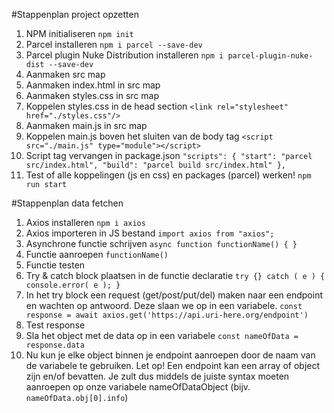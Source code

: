 #Stappenplan project opzetten

1. NPM initialiseren `npm init`
2. Parcel installeren `npm i parcel --save-dev`
3. Parcel plugin Nuke Distribution installeren `npm i parcel-plugin-nuke-dist --save-dev`
4. Aanmaken src map
5. Aanmaken index.html in src map
6. Aanmaken styles.css in src map
7. Koppelen styles.css in de head section `<link rel="stylesheet" href="./styles.css"/>`
8. Aanmaken main.js in src map
9. Koppelen main.js boven het sluiten van de body tag `<script src="./main.js" type="module"></script>`
10. Script tag vervangen in package.json `"scripts": {
    "start": "parcel src/index.html",
    "build": "parcel build src/index.html"
    },`
11. Test of alle koppelingen (js en css) en packages (parcel) werken! `npm run start`

#Stappenplan data fetchen
1. Axios installeren `npm i axios`
2. Axios importeren in JS bestand `import axios from "axios";`
3. Asynchrone functie schrijven `async function functionName() { }`
4. Functie aanroepen `functionName()`
5. Functie testen
6. Try & catch block plaatsen in de functie declaratie `try {} catch ( e ) {
   console.error( e ); }`
7. In het try block een request (get/post/put/del) maken naar een endpoint en wachten op antwoord. Deze slaan we op in een variabele. `const response = await axios.get('https://api.uri-here.org/endpoint')`
8. Test response
9. Sla het object met de data op in een variabele `const nameOfData = response.data`
10. Nu kun je elke object binnen je endpoint aanroepen door de naam van de variabele te gebruiken. Let op! Een endpoint kan een array of object zijn en/of bevatten. Je zult dus middels de juiste syntax moeten aanroepen op onze variabele nameOfDataObject (bijv. `nameOfData.obj[0].info`)